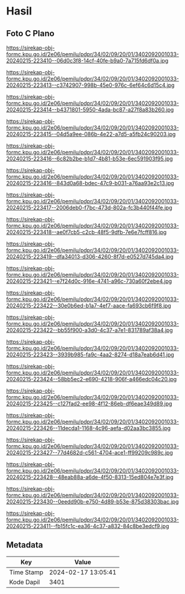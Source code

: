 # Hasil

## Foto C Plano

https://sirekap-obj-formc.kpu.go.id/2e06/pemilu/pdpr/34/02/09/20/01/3402092001033-20240215-223410--06d0c3f8-14cf-40fe-b9a0-7a715fd6df0a.jpg

https://sirekap-obj-formc.kpu.go.id/2e06/pemilu/pdpr/34/02/09/20/01/3402092001033-20240215-223413--c3742907-998b-45e0-976c-6ef64c6d15c4.jpg

https://sirekap-obj-formc.kpu.go.id/2e06/pemilu/pdpr/34/02/09/20/01/3402092001033-20240215-223414--b4371801-5950-4ada-bc87-a27f8a83b260.jpg

https://sirekap-obj-formc.kpu.go.id/2e06/pemilu/pdpr/34/02/09/20/01/3402092001033-20240215-223415--04d5a9ee-086b-4e22-a7d5-a5fb24c90203.jpg

https://sirekap-obj-formc.kpu.go.id/2e06/pemilu/pdpr/34/02/09/20/01/3402092001033-20240215-223416--6c82b2be-b1d7-4b81-b53e-6ec591903f95.jpg

https://sirekap-obj-formc.kpu.go.id/2e06/pemilu/pdpr/34/02/09/20/01/3402092001033-20240215-223416--843d0a68-bdec-47c9-b031-a76aa93e2c13.jpg

https://sirekap-obj-formc.kpu.go.id/2e06/pemilu/pdpr/34/02/09/20/01/3402092001033-20240215-223417--2006deb0-f7bc-473d-802a-fc3b440f44fe.jpg

https://sirekap-obj-formc.kpu.go.id/2e06/pemilu/pdpr/34/02/09/20/01/3402092001033-20240215-223418--ae0f7cb5-c2cb-48f5-9dfb-7e6e7fcff816.jpg

https://sirekap-obj-formc.kpu.go.id/2e06/pemilu/pdpr/34/02/09/20/01/3402092001033-20240215-223419--dfa34013-d306-4260-8f7d-e0527d745da4.jpg

https://sirekap-obj-formc.kpu.go.id/2e06/pemilu/pdpr/34/02/09/20/01/3402092001033-20240215-223421--e7f24d0c-916e-4741-a96c-730a60f2ebe4.jpg

https://sirekap-obj-formc.kpu.go.id/2e06/pemilu/pdpr/34/02/09/20/01/3402092001033-20240215-223422--30e0b6ed-b1a7-4ef7-aace-fa693cb6f9f8.jpg

https://sirekap-obj-formc.kpu.go.id/2e06/pemilu/pdpr/34/02/09/20/01/3402092001033-20240215-223422--bb55f900-a3d0-4c37-a7e1-831789af38a4.jpg

https://sirekap-obj-formc.kpu.go.id/2e06/pemilu/pdpr/34/02/09/20/01/3402092001033-20240215-223423--3939b985-fa9c-4aa2-8274-d18a7eab6d41.jpg

https://sirekap-obj-formc.kpu.go.id/2e06/pemilu/pdpr/34/02/09/20/01/3402092001033-20240215-223424--58bb5ec2-e690-4218-906f-a466edc04c20.jpg

https://sirekap-obj-formc.kpu.go.id/2e06/pemilu/pdpr/34/02/09/20/01/3402092001033-20240215-223425--c127fad2-ee98-4f12-86eb-df6eae349d89.jpg

https://sirekap-obj-formc.kpu.go.id/2e06/pemilu/pdpr/34/02/09/20/01/3402092001033-20240215-223426--11decda1-1168-4c96-aefa-d02aa3bc3855.jpg

https://sirekap-obj-formc.kpu.go.id/2e06/pemilu/pdpr/34/02/09/20/01/3402092001033-20240215-223427--77d4682d-c561-4704-ace1-ff99209c989c.jpg

https://sirekap-obj-formc.kpu.go.id/2e06/pemilu/pdpr/34/02/09/20/01/3402092001033-20240215-223428--48eab88a-a6de-4f50-8313-15ed804e7e3f.jpg

https://sirekap-obj-formc.kpu.go.id/2e06/pemilu/pdpr/34/02/09/20/01/3402092001033-20240215-223430--0eedd90b-e750-4d89-b53e-875d38303bac.jpg

https://sirekap-obj-formc.kpu.go.id/2e06/pemilu/pdpr/34/02/09/20/01/3402092001033-20240215-223411--fb15fc1c-ea36-4c37-a832-84c8be3edcf9.jpg


## Metadata

| Key        | Value               |
| ---------- | ------------------- |
| Time Stamp | 2024-02-17 13:05:41 |
| Kode Dapil | 3401                |



